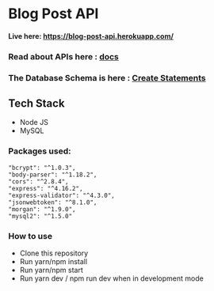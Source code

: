 # Blog Post API
#### Live here: https://blog-post-api.herokuapp.com/

### Read about APIs here : [docs](./DOCUMENTATION.md)
### The Database Schema is here : [Create Statements](./DatabaseSchema.md)

## Tech Stack
- Node JS
- MySQL

### Packages used:
    "bcrypt": "^1.0.3",
    "body-parser": "^1.18.2",
    "cors": "^2.8.4",
    "express": "^4.16.2",
    "express-validator": "^4.3.0",
    "jsonwebtoken": "^8.1.0",
    "morgan": "^1.9.0",
    "mysql2": "^1.5.0"

### How to use
- Clone this repository
- Run yarn/npm install
- Run yarn/npm start 
- Run yarn dev / npm run dev when in development mode
